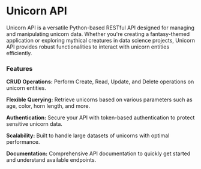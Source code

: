 # Unicorn API
Unicorn API is a versatile Python-based RESTful API designed for managing and manipulating unicorn data. Whether you're creating a fantasy-themed application or exploring mythical creatures in data science projects, Unicorn API provides robust functionalities to interact with unicorn entities efficiently.

### Features
**CRUD Operations:** Perform Create, Read, Update, and Delete operations on unicorn entities.

**Flexible Querying:** Retrieve unicorns based on various parameters such as age, color, horn length, and more.

**Authentication:** Secure your API with token-based authentication to protect sensitive unicorn data.

**Scalability:** Built to handle large datasets of unicorns with optimal performance.

**Documentation:** Comprehensive API documentation to quickly get started and understand available endpoints.
